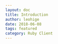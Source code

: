```yaml
---
layout: doc
title: Introduction
author: leohige
date: 2018-06-08
tags: featured
category: Ruby Client
---
```


